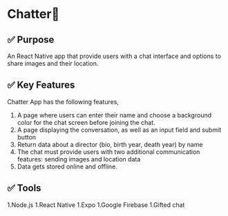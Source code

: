 #  Chatter:ledger:
## :white_check_mark: Purpose

An React Native app that provide users with a chat interface and options to share images and their location.

## :white_check_mark: Key Features
Chatter  App has the following features,

1. A page where users can enter their name and choose a background color for the chat screen
before joining the chat.
1. A page displaying the conversation, as well as an input field and submit button
1. Return data about a director (bio, birth year, death year) by name
1. The chat must provide users with two additional communication features: sending images
and location data
1. Data gets stored online and offline.



## :white_check_mark: Tools
1.Node.js
1.React Native
1.Expo
1.Google Firebase
1.Gifted chat



